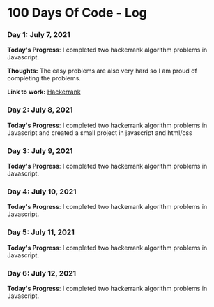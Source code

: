 # 100 Days Of Code - Log

### Day 1: July 7, 2021

**Today's Progress**: I completed two hackerrank algorithm problems in Javascript. 

**Thoughts:** The easy problems are also very hard so I am proud of completing the problems. 

**Link to work:** [Hackerrank](https://github.com/sanammalik04/js-projects/tree/main/EasyAlgosHack)

### Day 2: July 8, 2021

**Today's Progress**: I completed two hackerrank algorithm problems in Javascript and created a small project in javascript and html/css 

### Day 3: July 9, 2021

**Today's Progress**: I completed two hackerrank algorithm problems in Javascript. 


### Day 4: July 10, 2021

**Today's Progress**: I completed two hackerrank algorithm problems in Javascript. 


### Day 5: July 11, 2021

**Today's Progress**: I completed two hackerrank algorithm problems in Javascript. 

### Day 6: July 12, 2021

**Today's Progress**: I completed two hackerrank algorithm problems in Javascript. 



























<!-- ##### (delete me or comment me out)

**Today's Progress**: Fixed CSS, worked on canvas functionality for the app.

**Thoughts**: I really struggled with CSS, but, overall, I feel like I am slowly getting better at it. Canvas is still new for me, but I managed to figure out some basic functionality.

**Link(s) to work**: [Calculator App](http://www.example.com)


### Day 1: June 27, Monday

**Today's Progress**: I've gone through many exercises on FreeCodeCamp.

**Thoughts** I've recently started coding, and it's a great feeling when I finally solve an algorithm challenge after a lot of attempts and hours spent.

**Link(s) to work**
1. [Find the Longest Word in a String](https://www.freecodecamp.com/challenges/find-the-longest-word-in-a-string)
2. [Title Case a Sentence](https://www.freecodecamp.com/challenges/title-case-a-sentence) -->

